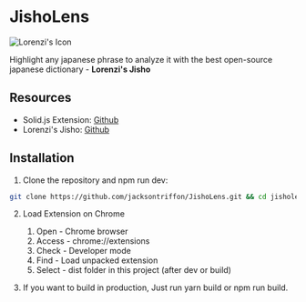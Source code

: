 # JishoLens

![Lorenzi's Icon](https://accounts.hlorenzi.com/icon_round_256.png)

Highlight any japanese phrase to analyze it with the best open-source japanese dictionary - **Lorenzi's Jisho**

## Resources

- Solid.js Extension: [Github](https://github.com/fuyutarow/solid-chrome-extension-template)
- Lorenzi's Jisho: [Github](https://github.com/hlorenzi/jisho-open)

## Installation

1. Clone the repository and npm run dev:
```bash
git clone https://github.com/jacksontriffon/JishoLens.git && cd jisholens && npm run install && npm run dev
```
2. Load Extension on Chrome
   1. Open - Chrome browser
   2. Access - chrome://extensions
   3. Check - Developer mode
   4. Find - Load unpacked extension
   5. Select - dist folder in this project (after dev or build)

3. If you want to build in production, Just run yarn build or npm run build.